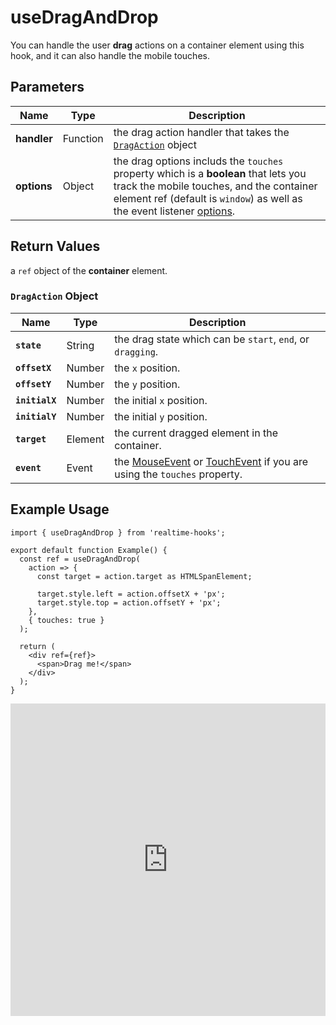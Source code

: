 # useDragAndDrop

You can handle the user **drag** actions on a container element using this hook, and it can also handle the mobile touches.

## Parameters

| Name        | Type     | Description                                                                                                                                                                                                                                   |
| ----------- | -------- | --------------------------------------------------------------------------------------------------------------------------------------------------------------------------------------------------------------------------------------------- |
| **handler** | Function | the drag action handler that takes the [`DragAction`](#dragaction-object) object                                                                                                                                                              |
| **options** | Object   | the drag options includs the `touches` property which is a **boolean** that lets you track the mobile touches, and the container element ref (default is `window`) as well as the event listener [options](./useEventListener.md#parameters). |

## Return Values

a `ref` object of the **container** element.

### `DragAction` Object

| Name           | Type    | Description                                                                                                                                                                                         |
| -------------- | ------- | --------------------------------------------------------------------------------------------------------------------------------------------------------------------------------------------------- |
| **`state`**    | String  | the drag state which can be `start`, `end`, or `dragging`.                                                                                                                                          |
| **`offsetX`**  | Number  | the `x` position.                                                                                                                                                                                   |
| **`offsetY`**  | Number  | the `y` position.                                                                                                                                                                                   |
| **`initialX`** | Number  | the initial `x` position.                                                                                                                                                                           |
| **`initialY`** | Number  | the initial `y` position.                                                                                                                                                                           |
| **`target`**   | Element | the current dragged element in the container.                                                                                                                                                       |
| **`event`**    | Event   | the [MouseEvent](https://developer.mozilla.org/en-US/docs/Web/API/MouseEvent) or [TouchEvent](https://developer.mozilla.org/en-US/docs/Web/API/TouchEvent) if you are using the `touches` property. |

## Example Usage

```tsx
import { useDragAndDrop } from 'realtime-hooks';

export default function Example() {
  const ref = useDragAndDrop(
    action => {
      const target = action.target as HTMLSpanElement;

      target.style.left = action.offsetX + 'px';
      target.style.top = action.offsetY + 'px';
    },
    { touches: true }
  );

  return (
    <div ref={ref}>
      <span>Drag me!</span>
    </div>
  );
}
```

<iframe src="https://codesandbox.io/embed/usedraganddrop-9npfm4?fontsize=14&hidenavigation=1&module=%2Fsrc%2FComponent.tsx&theme=dark" style="width:100%; height:500px; border:0; overflow:hidden;" title="useDragAndDrop" allow="accelerometer; ambient-light-sensor; camera; encrypted-media; geolocation; gyroscope; hid; microphone; midi; payment; usb; vr; xr-spatial-tracking" sandbox="allow-forms allow-modals allow-popups allow-presentation allow-same-origin allow-scripts"></iframe>
